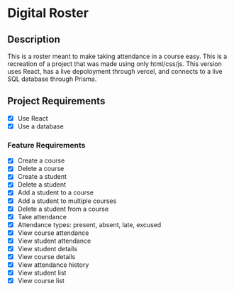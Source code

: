 # Digital Roster

## Description

This is a roster meant to make taking attendance in a course easy. This is a recreation of a project that was made using only html/css/js. This version uses React, has a live depoloyment through vercel, and connects to a live SQL database through Prisma.

## Project Requirements

- [x] Use React
- [x] Use a database

### Feature Requirements

- [x] Create a course
- [x] Delete a course
- [x] Create a student
- [x] Delete a student
- [x] Add a student to a course
- [x] Add a student to multiple courses
- [x] Delete a student from a course
- [x] Take attendance
- [x] Attendance types: present, absent, late, excused
- [x] View course attendance
- [x] View student attendance
- [x] View student details
- [x] View course details
- [x] View attendance history
- [x] View student list
- [x] View course list
